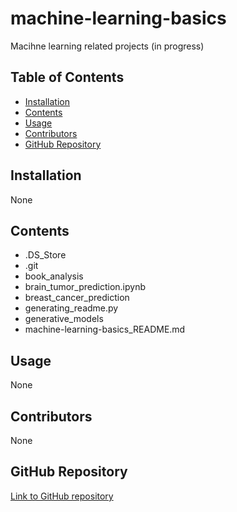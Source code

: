 # machine-learning-basics

Macihne learning related projects (in progress)

## Table of Contents
- [Installation](#installation)
- [Contents](#contents)
- [Usage](#usage)
- [Contributors](#contributors)
- [GitHub Repository](#github-repository)

## Installation
None
## Contents
- .DS_Store
- .git
- book_analysis
- brain_tumor_prediction.ipynb
- breast_cancer_prediction
- generating_readme.py
- generative_models
- machine-learning-basics_README.md

## Usage
None
## Contributors
None
## GitHub Repository
[Link to GitHub repository](https://github.com/carobs9/machine-learning-basics)
